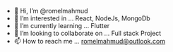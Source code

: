 - 👋 Hi, I’m @romelmahmud
- 👀 I’m interested in ... React, NodeJs, MongoDb
- 🌱 I’m currently learning ... Flutter
- 💞️ I’m looking to collaborate on ... Full stack Project
- 📫 How to reach me ... romelmahmud@outlook.com

<!---
romelmahmud/romelmahmud is a ✨ special ✨ repository because its `README.md` (this file) appears on your GitHub profile.
You can click the Preview link to take a look at your changes.
--->
